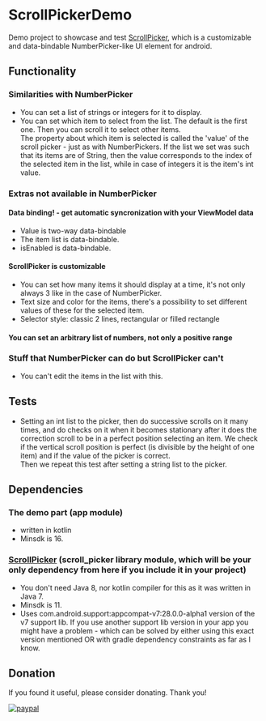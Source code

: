 # ScrollPickerDemo
Demo project to showcase and test [ScrollPicker](https://github.com/tomeeeS/ScrollPicker), which is a customizable and data-bindable NumberPicker-like UI element for android. 

## Functionality
### Similarities with NumberPicker
* You can set a list of strings or integers for it to display.
* You can set which item to select from the list. The default is the first one. Then you can scroll it to select other items.  
The property about which item is selected is called the 'value' of the scroll picker - just as with NumberPickers. If the list we set was such that its items are of String, then the value corresponds to the index of the selected item in the list, while in case of integers it is the item's int value.  

### Extras not available in NumberPicker
#### Data binding! - get automatic syncronization with your ViewModel data
* Value is two-way data-bindable
* The item list is data-bindable.
* isEnabled is data-bindable.
#### ScrollPicker is customizable
* You can set how many items it should display at a time, it's not only always 3 like in the case of NumberPicker.
* Text size and color for the items, there's a possibility to set different values of these for the selected item.
* Selector style: classic 2 lines, rectangular or filled rectangle
#### You can set an arbitrary list of numbers, not only a positive range

### Stuff that NumberPicker can do but ScrollPicker can't
* You can't edit the items in the list with this.

## Tests
* Setting an int list to the picker, then do successive scrolls on it many times, and do checks on it when it becomes stationary after it does the correction scroll to be in a perfect position selecting an item. We check if the vertical scroll position is perfect (is divisible by the height of one item) and if the value of the picker is correct.  
Then we repeat this test after setting a string list to the picker.

## Dependencies

### The demo part (app module)
* written in kotlin 
* Minsdk is 16.  

### [ScrollPicker](https://github.com/tomeeeS/ScrollPicker) (scroll_picker library module, which will be your only dependency from here if you include it in your project)
* You don't need Java 8, nor kotlin compiler for this as it was written in Java 7.  
* Minsdk is 11.  
* Uses com.android.support:appcompat-v7:28.0.0-alpha1 version of the v7 support lib. If you use another support lib version in your app you might have a problem - which can be solved by either using this exact version mentioned OR with gradle dependency constraints as far as I know.

## Donation
If you found it useful, please consider donating. Thank you!  

[![paypal](https://www.paypalobjects.com/en_US/i/btn/btn_donateCC_LG.gif)](https://www.paypal.com/cgi-bin/webscr?cmd=_s-xclick&hosted_button_id=6B7WYZW78DBS2)

